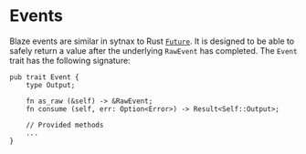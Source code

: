# Events

Blaze events are similar in sytnax to Rust [`Future`](https://doc.rust-lang.org/stable/std/future/trait.Future.html). It is designed to be able to safely return a value after the underlying `RawEvent` has completed. The `Event` trait has the following signature:

```rust,ignore
pub trait Event {
    type Output;

    fn as_raw (&self) -> &RawEvent;
    fn consume (self, err: Option<Error>) -> Result<Self::Output>;
    
    // Provided methods
    ...
}
```